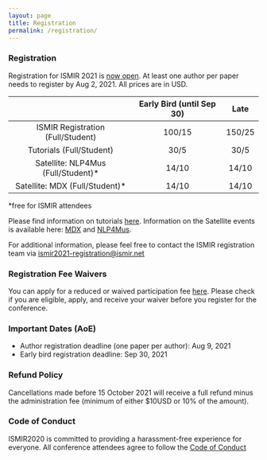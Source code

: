 ```yaml
---
layout: page
title: Registration
permalink: /registration/
---
```



### Registration

Registration for ISMIR 2021 is [now open](https://epay.gatech.edu/C20793_ustores/web/store_main.jsp?STOREID=503). At least one author per paper needs to register by Aug 2, 2021. All prices are in USD.

|                               | Early Bird (until Sep 30)        |    Late      |
|:-----------------------------:|:--------------------------------:|:-------------------:|
| ISMIR Registration (Full/Student)     | $100/$15 | $150/$25|
| Tutorials (Full/Student)              | $30/$5  | $30/$5|
| Satellite: NLP4Mus (Full/Student)*    | $14/$10  | $14/$10|
| Satellite: MDX (Full/Student)*        | $14/$10  | $14/$10|

*free for ISMIR attendees

Please find information on tutorials [here](/tutorials/). Information on the Satellite events is available here: [MDX](https://www.aicrowd.com/challenges/music-demixing-challenge-ismir-2021) and [NLP4Mus](https://sites.google.com/view/nlp4musa-2021).

For additional information, please feel free to contact the ISMIR registration team via [ismir2021-registration@ismir.net](mailto:ismir2021-registration@ismir.net)

### Registration Fee Waivers
You can apply for a reduced or waived participation fee [here](https://docs.google.com/forms/d/e/1FAIpQLSewOxtkMKf5P4JdfJ-OQ3Oo81_g76-R2xWMwopc8ANNFE1mHQ/viewform).
Please check if you are eligible, apply, and receive your waiver before you register for the conference. 

### Important Dates (AoE)

* Author registration deadline (one paper per author): Aug 9, 2021
* Early bird registration deadline: Sep 30, 2021

### Refund Policy

Cancellations made before 15 October 2021 will receive a full refund minus the administration fee (minimum of either $10USD or 10% of the amount).

### Code of Conduct

ISMIR2020 is committed to providing a harassment-free experience for everyone. All conference attendees agree to follow the [Code of Conduct](https://ismir2021.ismir.net/coc/)
